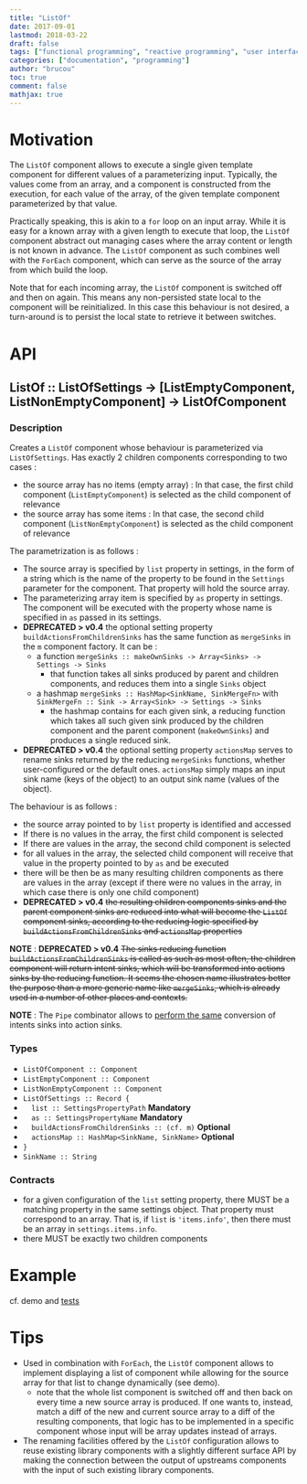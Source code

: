 ```yaml
---
title: "ListOf"
date: 2017-09-01
lastmod: 2018-03-22
draft: false
tags: ["functional programming", "reactive programming", "user interface"]
categories: ["documentation", "programming"]
author: "brucou"
toc: true
comment: false
mathjax: true
---
```


# Motivation

The `ListOf` component allows to execute a single given template component for different values of a parameterizing input. Typically, the values come from an array, and a component is constructed from the execution, for each value of the array, of the given template component parameterized by that value.

Practically speaking, this is akin to a `for` loop on an input array. While it is easy for a known array with a given length to execute that loop, the `ListOf` component abstract out managing cases where the array content or length is not known in advance. The `ListOf` component as such combines well with the `ForEach` component, which can serve as the source of the array from which build the loop.

Note that for each incoming array, the `ListOf` component is switched off and then on again. This means any non-persisted state local to the component will be reinitialized. In this case this behaviour is not desired, a turn-around is to persist the local state to retrieve it between switches.

# API

## ListOf :: ListOfSettings -> [ListEmptyComponent, ListNonEmptyComponent] -> ListOfComponent

### Description
Creates a `ListOf` component whose behaviour is parameterized via `ListOfSettings`. Has exactly 2 children components corresponding to two cases :

- the source array has no items (empty array) : In that case, the first child component (`ListEmptyComponent`) is selected as the child component of relevance
- the source array has some items : In that case, the second child component (`ListNonEmptyComponent`) is selected as the child component of relevance

The parametrization is as follows :

- The source array is specified by `list` property in settings, in the form of a string which is the name of the property to be found in the `Settings` parameter for the component. That property will hold the source array.
- The parameterizing array item is specified by `as` property in settings. The component will be executed with the property whose name is specified in `as` passed in its settings. 
- **DEPRECATED > v0.4** the optional setting property `buildActionsFromChildrenSinks` has the same 
function as `mergeSinks` in the `m` component factory. It can be :
	- a function `mergeSinks :: makeOwnSinks -> Array<Sinks> -> Settings -> Sinks`
		- that function takes all sinks produced by parent and children components, and reduces them into a single `Sinks` object
	- a hashmap `mergeSinks :: HashMap<SinkName, SinkMergeFn>` with `SinkMergeFn :: Sink -> Array<Sink> -> Settings -> Sinks`
		- the hashmap contains for each given sink, a reducing function which takes all such given sink produced by the children component and the parent component (`makeOwnSinks`) and produces a single reduced sink.
- **DEPRECATED > v0.4** the optional setting property `actionsMap` serves to rename sinks returned by the reducing `mergeSinks` functions, whether user-configured or the default ones. `actionsMap` simply maps an input sink name (keys of the object) to an output sink name (values of the object).


The behaviour is as follows :

- the source array pointed to by `list` property is identified and accessed
- If there is no values in the array, the first child component is selected
- If there are values in the array, the second child component is selected
- for all values in the array, the selected child component will receive that value in the property pointed to by `as` and be executed
- there will be then be as many resulting children components as there are values in the array (except if there were no values in the array, in which case there is only one child component)
- **DEPRECATED > v0.4** ~~the resulting children components sinks and the parent component sinks 
are reduced into what will become the `ListOf` component sinks, according to the reducing logic specified by `buildActionsFromChildrenSinks` and `actionsMap` properties~~

**NOTE** : **DEPRECATED > v0.4** ~~The sinks reducing function `buildActionsFromChildrenSinks` is 
called as such as most often, the children component will return intent sinks, which will be transformed into actions sinks by the reducing function. It seems the chosen name illustrates better the purpose than a more generic name like `mergeSinks`, which is already used in a number of other places and contexts.~~

**NOTE** : The `Pipe` combinator allows to [perform the same](https://github.com/cyclejs-community/component-combinators/blob/master/examples/AllInDemo/src/.MainPanel/..Project/...ProjectTaskList/TaskList.js#L65) conversion of intents sinks into action sinks.

### Types
- `ListOfComponent :: Component`
- `ListEmptyComponent :: Component`
- `ListNonEmptyComponent :: Component`
- `ListOfSettings :: Record {`
- `  list :: SettingsPropertyPath` **Mandatory**
- `  as :: SettingsPropertyName` **Mandatory**
- `  buildActionsFromChildrenSinks :: (cf. m)` **Optional**
- `  actionsMap :: HashMap<SinkName, SinkName>` **Optional**
- `}`
- `SinkName :: String`

### Contracts
- for a given configuration of the `list` setting property, there MUST be a matching property in the same settings object. That property must correspond to an array. That is, if `list` is `'items.info'`, then there must be an array in `settings.items.info`.
- there MUST be exactly two children components

# Example
cf. demo and [tests](https://github.com/brucou/component-combinators/blob/master/test/ListOf.specs.js)

# Tips
- Used in combination with `ForEach`, the `ListOf` component allows to implement displaying a list of component while allowing for the source array for that list to change dynamically (see demo).
	- note that the whole list component is switched off and then back on every time a new source array is produced. If one wants to, instead, match a diff of the new and current source array to a diff of the resulting components, that logic has to be implemented in a specific component whose input will be array updates instead of arrays.
- The renaming facilities offered by the `ListOf` configuration allows to reuse existing library components with a slightly different surface API by making the connection between the output of upstreams components with the input of such existing library components.

